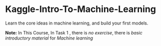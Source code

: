 # Kaggle-Intro-To-Machine-Learning
Learn the core ideas in machine learning, and build your first models.

**Note:**
In This Course, In Task 1 , there is *no exercise*, there is *basic introductory material* for *Machine learning*
